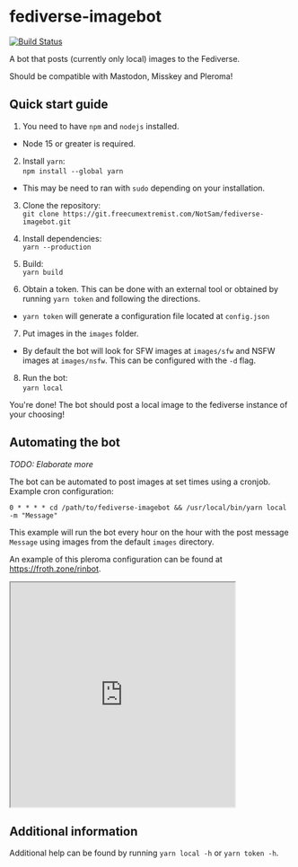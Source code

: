 # fediverse-imagebot

[![Build Status](https://ci.git.froth.zone/api/badges/Sam/fediverse-imagebot/status.svg)](https://ci.git.froth.zone/Sam/fediverse-imagebot)

A bot that posts (currently only local) images to the Fediverse.

Should be compatible with Mastodon, Misskey and Pleroma!

## Quick start guide
1. You need to have `npm` and `nodejs` installed.
- Node 15 or greater is required.

2. Install `yarn`: \
`npm install --global yarn`
- This may be need to ran with `sudo` depending on your installation.

3. Clone the repository: \
`git clone https://git.freecumextremist.com/NotSam/fediverse-imagebot.git`

4. Install dependencies: \
`yarn --production`

5. Build: \
`yarn build`

6. Obtain a token. This can be done with an external tool or obtained by running `yarn token` and following the directions.
- `yarn token` will generate a configuration file located at `config.json`

7. Put images in the `images` folder.
- By default the bot will look for SFW images at `images/sfw` and NSFW images at `images/nsfw`. This can be configured with the `-d` flag.

8. Run the bot: \
`yarn local`

You're done! The bot should post a local image to the fediverse instance of your choosing!

## Automating the bot
*TODO: Elaborate more* 

The bot can be automated to post images at set times using a cronjob. \
Example cron configuration:
```
0 * * * * cd /path/to/fediverse-imagebot && /usr/local/bin/yarn local -m "Message"
```
This example will run the bot every hour on the hour with the post message `Message` using images from the default `images` directory.

An example of this pleroma configuration can be found at https://froth.zone/rinbot.
<iframe allowfullscreen sandbox="allow-top-navigation allow-scripts" width="400" height="400" src="https://fedifeed.com/api/v1/feed?user=rinbot&instance=https%3A%2F%2Ffroth.zone&instance_type=&theme=pleroma&size=100&header=true&replies=false&boosts=false"></iframe>

## Additional information
Additional help can be found by running `yarn local -h` or `yarn token -h`.


